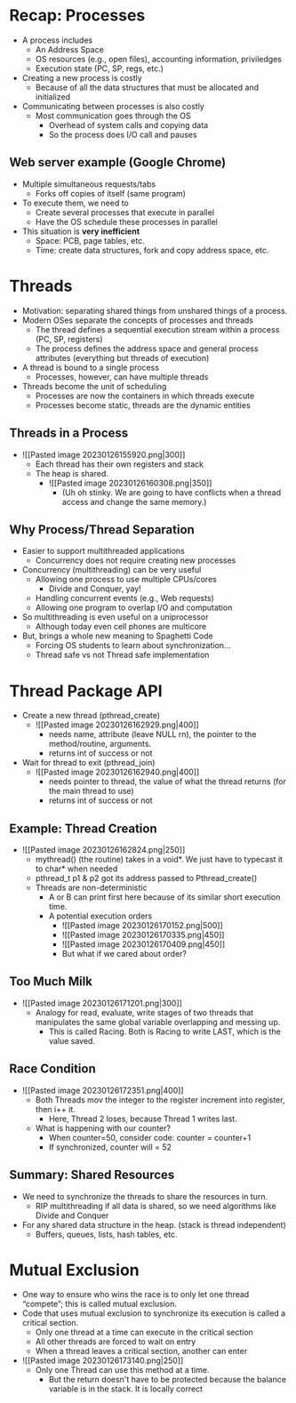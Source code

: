 # Recap: Processes
- A process includes
	- An Address Space
	- OS resources (e.g., open files), accounting information, priviledges
	- Execution state (PC, SP, regs, etc.)
- Creating a new process is costly
	- Because of all the data structures that must be allocated and initialized
- Communicating between processes is also costly
	- Most communication goes through the OS 
		- Overhead of system calls and copying data
		- So the process does I/O call and pauses
## Web server example (Google Chrome)
- Multiple simultaneous requests/tabs
	- Forks off copies of itself (same program)
- To execute them, we need to
	- Create several processes that execute in parallel
	- Have the OS schedule these processes in parallel
- This situation is **very inefficient**
	- Space: PCB, page tables, etc.
	- Time: create data structures, fork and copy address space, etc.
# Threads
- Motivation: separating shared things from unshared things of a process.
- Modern OSes separate the concepts of processes and threads
	- The thread defines a sequential execution stream within a process (PC, SP, registers)
	- The process defines the address space and general process attributes (everything but threads of execution)
- A thread is bound to a single process
	- Processes, however, can have multiple threads
- Threads become the unit of scheduling
	- Processes are now the containers in which threads execute
	- Processes become static, threads are the dynamic entities
## Threads in a Process
- ![[Pasted image 20230126155920.png|300]]
	- Each thread has their own registers and stack
	- The heap is shared. 
		-  ![[Pasted image 20230126160308.png|350]]
			- (Uh oh stinky. We are going to have conflicts when a thread access and change the same memory.)
## Why Process/Thread Separation
- Easier to support multithreaded applications
	- Concurrency does not require creating new processes 
- Concurrency (multithreading) can be very useful
	- Allowing one process to use multiple CPUs/cores
		- Divide and Conquer, yay!
	- Handling concurrent events (e.g., Web requests)
	- Allowing one program to overlap I/O and computation
- So multithreading is even useful on a uniprocessor
	- Although today even cell phones are multicore 
- But, brings a whole new meaning to Spaghetti Code
	- Forcing OS students to learn about synchronization...
	- Thread safe vs not Thread safe implementation
# Thread Package API
- Create a new thread (pthread_create)
	- ![[Pasted image 20230126162929.png|400]]
		- needs name, attribute (leave NULL rn), the pointer to the method/routine, arguments.
		- returns int of success or not
- Wait for thread to exit (pthread_join)
	- ![[Pasted image 20230126162940.png|400]]
		- needs pointer to thread, the value of what the thread returns (for the main thread to use)
		- returns int of success or not
## Example: Thread Creation
- ![[Pasted image 20230126162824.png|250]]
	- mythread() (the routine) takes in a void*. We just have to typecast it to char* when needed
	- pthread_t p1 & p2 got its address passed to Pthread_create()
	- Threads are non-deterministic
		- A or B can print first here because of its similar short execution time.
		- A potential execution orders
			- ![[Pasted image 20230126170152.png|500]]
			- ![[Pasted image 20230126170335.png|450]]
			- ![[Pasted image 20230126170409.png|450]]
			- But what if we cared about order?
## Too Much Milk
- ![[Pasted image 20230126171201.png|300]]
	- Analogy for read, evaluate, write stages of two threads that manipulates the same global variable overlapping and messing up.
		- This is called Racing. Both is Racing to write LAST, which is the value saved.
## Race Condition
- ![[Pasted image 20230126172351.png|400]]
	- Both Threads mov the integer to the register increment into register, then i++ it.
		- Here, Thread 2 loses, because Thread 1 writes last.
	- What is happening with our counter? 
		- When counter=50, consider code: counter = counter+1
		- If synchronized, counter will = 52
## Summary: Shared Resources
- We need to synchronize the threads to share the resources in turn.
	- RIP multithreading if all data is shared, so we need algorithms like Divide and Conquer
- For any shared data structure in the heap. (stack is thread independent)
	- Buffers, queues, lists, hash tables, etc.
# Mutual Exclusion
- One way to ensure who wins the race is to only let one thread “compete”; this is called mutual exclusion.
- Code that uses mutual exclusion to synchronize its execution is called a critical section.
	- Only one thread at a time can execute in the critical section
	- All other threads are forced to wait on entry
	- When a thread leaves a critical section, another can enter
- ![[Pasted image 20230126173140.png|250]]
	- Only one Thread can use this method at a time.
		- But the return doesn't have to be protected because the balance variable is in the stack. It is locally correct